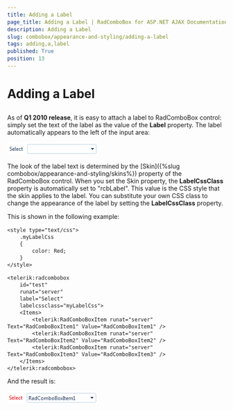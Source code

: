 ```yaml
---
title: Adding a Label
page_title: Adding a Label | RadComboBox for ASP.NET AJAX Documentation
description: Adding a Label
slug: combobox/appearance-and-styling/adding-a-label
tags: adding,a,label
published: True
position: 13
---
```


# Adding a Label



## 

As of **Q1 2010 release**, it is easy to attach a label to RadComboBox control: simply set the text of the label as the value of the **Label** property. The label automatically appears to the left of the input area:

![ComboBox With Label](images/combobox_label.png)

The look of the label text is determined by the [Skin]({%slug combobox/appearance-and-styling/skins%}) property of the RadComboBox control. When you set the Skin property, the **LabelCssClass** property is automatically set to "rcbLabel". This value is the CSS style that the skin applies to the label. You can substitute your own CSS class to change the appearance of the label by setting the **LabelCssClass** property.

This is shown in the following example:

````ASPNET
<style type="text/css">
	.myLabelCss
	{
		color: Red;
	}
</style>
````



````ASPNET
<telerik:radcombobox 
	id="test" 
	runat="server"
	label="Select" 
	labelcssclass="myLabelCss">    
	<Items>        
		<telerik:RadComboBoxItem runat="server" Text="RadComboBoxItem1" Value="RadComboBoxItem1" />        
		<telerik:RadComboBoxItem runat="server" Text="RadComboBoxItem2" Value="RadComboBoxItem2" />        
		<telerik:RadComboBoxItem runat="server" Text="RadComboBoxItem3" Value="RadComboBoxItem3" />    
	</Items>
</telerik:radcombobox>
````



And the result is:

![ComboBox Label Changed](images/combobox_label_changed.png)
